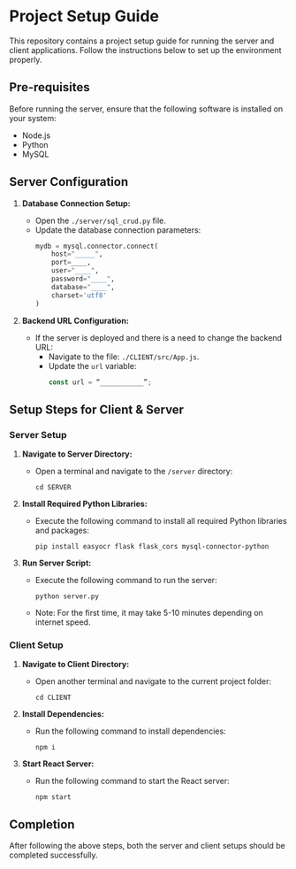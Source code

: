 # Project Setup Guide

This repository contains a project setup guide for running the server and client applications. Follow the instructions below to set up the environment properly.

## Pre-requisites
Before running the server, ensure that the following software is installed on your system:
- Node.js
- Python
- MySQL

## Server Configuration
1. **Database Connection Setup:**
   - Open the `./server/sql_crud.py` file.
   - Update the database connection parameters:
     ```python
     mydb = mysql.connector.connect(
         host="_____",
         port=____,
         user="____",
         password="____",
         database="____",
         charset='utf8'
     )
     ```

2. **Backend URL Configuration:**
   - If the server is deployed and there is a need to change the backend URL:
     - Navigate to the file: `./CLIENT/src/App.js`.
     - Update the `url` variable:
       ```javascript
       const url = “___________”;
       ```

## Setup Steps for Client & Server

### Server Setup
1. **Navigate to Server Directory:**
   - Open a terminal and navigate to the `/server` directory:
     ```
     cd SERVER
     ```

2. **Install Required Python Libraries:**
   - Execute the following command to install all required Python libraries and packages:
     ```
     pip install easyocr flask flask_cors mysql-connector-python
     ```

3. **Run Server Script:**
   - Execute the following command to run the server:
     ```
     python server.py
     ```
   - Note: For the first time, it may take 5-10 minutes depending on internet speed.

### Client Setup
1. **Navigate to Client Directory:**
   - Open another terminal and navigate to the current project folder:
     ```
     cd CLIENT
     ```

2. **Install Dependencies:**
   - Run the following command to install dependencies:
     ```
     npm i
     ```

3. **Start React Server:**
   - Run the following command to start the React server:
     ```
     npm start
     ```

## Completion
After following the above steps, both the server and client setups should be completed successfully. 